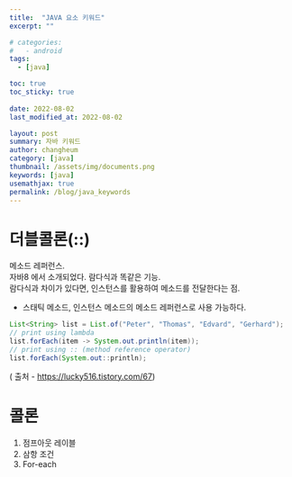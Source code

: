 ```yaml
---
title:  "JAVA 요소 키워드"
excerpt: ""

# categories:
#   - android
tags:
  - [java]

toc: true
toc_sticky: true
 
date: 2022-08-02
last_modified_at: 2022-08-02

layout: post
summary: 자바 키워드
author: changheum
category: [java]
thumbnail: /assets/img/documents.png
keywords: [java]
usemathjax: true
permalink: /blog/java_keywords
---
```



# 더블콜론(::) 
메소드 레퍼런스.  
자바8 에서 소개되었다. 람다식과 똑같은 기능.  
람다식과 차이가 있다면, 인스턴스를 활용하여 메소드를 전달한다는 점.  

- 스태틱 메소드, 인스턴스 메소드의 메소드 레퍼런스로 사용 가능하다.  

```java
List<String> list = List.of("Peter", "Thomas", "Edvard", "Gerhard");
// print using lambda
list.forEach(item -> System.out.println(item));
// print using :: (method reference operator)
list.forEach(System.out::println);
```
( 출처 - https://lucky516.tistory.com/67)

# 콜론
1) 점프아웃 레이블
2) 삼항 조건
3) For-each